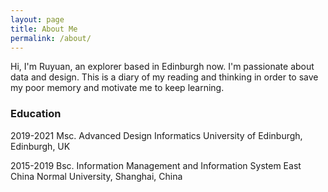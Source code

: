 ```yaml
---
layout: page
title: About Me
permalink: /about/
---
```


Hi, I'm Ruyuan, an explorer based in Edinburgh now. I'm passionate about data and design. This is a diary of my reading and thinking in order to save my poor memory and motivate me to keep learning. 

### Education

2019-2021 Msc. Advanced Design Informatics
University of Edinburgh, Edinburgh, UK

2015-2019 Bsc. Information Management and Information System
East China Normal University, Shanghai, China